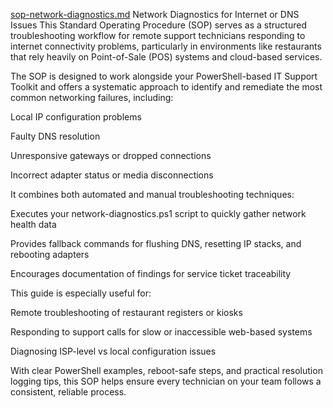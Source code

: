 [sop-network-diagnostics.md](https://github.com/user-attachments/files/21299970/sop-network-diagnostics.md)
Network Diagnostics for Internet or DNS Issues
This Standard Operating Procedure (SOP) serves as a structured troubleshooting workflow for remote support technicians responding to internet connectivity problems, particularly in environments like restaurants that rely heavily on Point-of-Sale (POS) systems and cloud-based services.

The SOP is designed to work alongside your PowerShell-based IT Support Toolkit and offers a systematic approach to identify and remediate the most common networking failures, including:

Local IP configuration problems

Faulty DNS resolution

Unresponsive gateways or dropped connections

Incorrect adapter status or media disconnections

It combines both automated and manual troubleshooting techniques:

Executes your network-diagnostics.ps1 script to quickly gather network health data

Provides fallback commands for flushing DNS, resetting IP stacks, and rebooting adapters

Encourages documentation of findings for service ticket traceability

This guide is especially useful for:

Remote troubleshooting of restaurant registers or kiosks

Responding to support calls for slow or inaccessible web-based systems

Diagnosing ISP-level vs local configuration issues

With clear PowerShell examples, reboot-safe steps, and practical resolution logging tips, this SOP helps ensure every technician on your team follows a consistent, reliable process.
